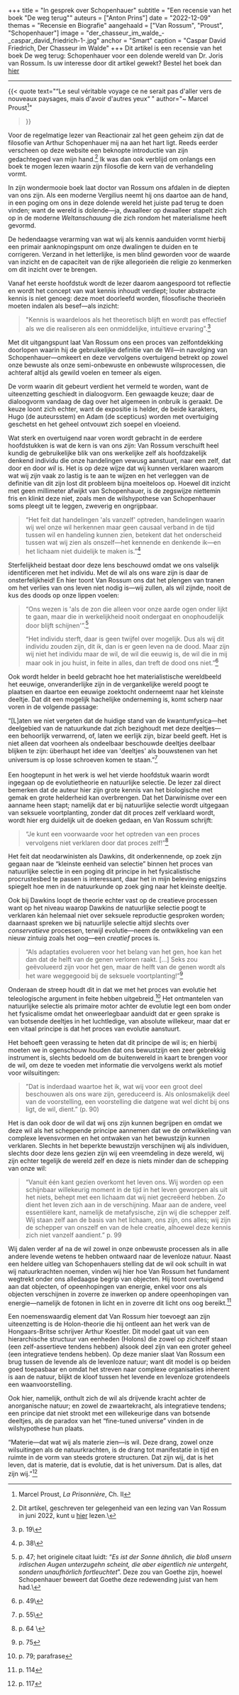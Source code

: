+++
title = "In gesprek over Schopenhauer"
subtitle = "Een recensie van het boek \"De weg terug\""
auteurs = ["Anton Prins"]
date = "2022-12-09"
themas = "Recensie en Biografie"
aangehaald = ["Van Rossum", "Proust", "Schopenhauer"]
image = "der_chasseur_im_walde_-_caspar_david_friedrich-1-.jpg"
anchor = "Smart"
caption = "Caspar David Friedrich, Der Chasseur im Walde"
+++
Dit artikel is een recensie van het boek De weg terug: Schopenhauer voor een dolende wereld van Dr. Joris van Rossum. Is uw interesse door dit artikel gewekt? Bestel het boek dan [hier]([https://deblauwetijger.com/​product/joris-van-rossum-de-​weg-terug-schopenhauer-voor-​een-dolende-wereld/](https://deblauwetijger.com/product/joris-van-rossum-de-weg-terug-schopenhauer-voor-een-dolende-wereld/))

- - -

{{< quote
	text="“Le seul véritable voyage ce ne serait pas d'aller vers de nouveaux paysages, mais d'avoir d'autres yeux“  "
	author="~ Marcel Proust[^1]"
>}}

Voor de regelmatige lezer van Reactionair zal het geen geheim zijn dat de filosofie van Arthur Schopenhauer mij na aan het hart ligt. Reeds eerder verscheen op deze website een beknopte introductie van zijn gedachtegoed van mijn hand.[^2] Ik was dan ook verblijd om onlangs een boek te mogen lezen waarin zijn filosofie de kern van de verhandeling vormt.

In zijn wondermooie boek laat doctor van Rossum ons afdalen in de diepten van ons zijn. Als een moderne Vergilius neemt hij ons daartoe aan de hand, in een poging om ons in deze dolende wereld het juiste pad terug te doen vinden; want de wereld is dolende—ja, dwaalleer op dwaalleer stapelt zich op in de moderne *Weltanschauung* die zich rondom het materialisme heeft gevormd.

De hedendaagse verarming van wat wij als kennis aanduiden vormt hierbij een primair aanknopingspunt om onze dwalingen te duiden en te corrigeren. Verzand in het letterlijke, is men blind geworden voor de waarde van inzicht en de capaciteit van de rijke allegorieën die religie zo kenmerken om dit inzicht over te brengen.

Vanaf het eerste hoofdstuk wordt de lezer daarom aangespoord tot reflectie en wordt het concept van wat kennis inhoudt verdiept; louter abstracte kennis is niet genoeg: deze moet doorleefd worden, filosofische theorieën moeten indalen als besef—als inzicht: 

> "Kennis is waardeloos als het theoretisch blijft en wordt pas effectief als we die realiseren als een onmiddelijke, intuïtieve ervaring".[^3]

Met dit uitgangspunt laat Van Rossum ons een proces van zelfontdekking doorlopen waarin hij de gebruikelijke definitie van de Wil—in navolging van Schopenhauer—omkeert en deze vervolgens overtuigend betrekt op zowel onze bewuste als onze semi-onbewuste en onbewuste wilsprocessen, die achteraf altijd als gewild voelen en temeer als eigen. 

De vorm waarin dit gebeurt verdient het vermeld te worden, want de uiteenzetting geschiedt in dialoogvorm. Een gewaagde keuze; daar de dialoogvorm vandaag de dag over het algemeen in onbruik is geraakt. De keuze loont zich echter, want de expositie is helder, de beide karakters, Hugo (de auteursstem) en Adam (de scepticus) worden met overtuiging geschetst en het geheel ontvouwt zich soepel en vloeiend.

Wat sterk en overtuigend naar voren wordt gebracht in de eerdere hoofdstukken is wat de kern is van ons *zijn*: Van Rossum verschuift heel kundig de gebruikelijke blik van ons werkelijke zelf als hoofdzakelijk denkend individu die onze handelingen vewusg aanstuurt, naar een zelf, dat door en door *wil* is. Het is op deze wijze dat wij kunnen verklaren waarom wat wij *zijn* vaak zo lastig is te aan te wijzen en het verleggen van de definitie van dit zijn lost dit probleem bijna moeiteloos op. Hoewel dit inzicht met geen millimeter afwijkt van Schopenhauer, is de zegswijze niettemin fris en klinkt deze niet, zoals men de wilshypothese van Schopenhauer soms pleegt uit te leggen, zweverig en ongrijpbaar.

> “Het feit dat handelingen 'als vanzelf' optreden, handelingen waarin wij wel onze wil herkennen maar geen causaal verband in de tijd tussen wil en handeling kunnen zien, betekent dat het onderscheid tussen wat wij zien als onszelf—het kennende en denkende ik—en het lichaam niet duidelijk te maken is.”[^4]

Sterfelijkheid bestaat door deze lens beschouwd omdat we ons valselijk identificeren met het individu. Met de wil als ons ware zijn is daar de onsterfelijkheid! En hier toont Van Rossum ons dat het plengen van tranen om het verlies van ons leven niet nodig is—wij zullen, als wil zijnde, nooit de kus des doods op onze lippen voelen:

> “Ons wezen is 'als de zon die alleen voor onze aarde ogen onder lijkt te gaan, maar die in werkelijkheid nooit ondergaat en onophoudelijk door blijft schijnen'”.[^5]
>
> “Het individu sterft, daar is geen twijfel over mogelijk. Dus als wij dit individu zouden zijn, dit ik, dan is er geen leven na de dood. Maar zijn wij niet het individu maar de wil, de wil die eeuwig is, de wil die in mij maar ook in jou huist, in feite in alles, dan treft de dood ons niet.”[^6]

Ook wordt helder in beeld gebracht hoe het materialistische wereldbeeld het eeuwige, onveranderlijke zijn in de vergankelijke wereld poogt te plaatsen en daartoe een eeuwige zoektocht onderneemt naar het kleinste deeltje. Dat dit een mogelijk hachelijke onderneming is, komt scherp naar voren in de volgende passage:

“\[L]aten we niet vergeten dat de huidige stand van de kwantumfysica—het deelgebied van de natuurkunde dat zich bezighoudt met deze deeltjes—een behoorlijk verwarrend, of, laten we eerlijk zijn, bizar beeld geeft. Het is niet alleen dat voorheen als ondeelbaar beschouwde deeltjes deelbaar blijken te zijn: überhaupt het idee van 'deeltjes' als bouwstenen van het universum is op losse schroeven komen te staan.”[^7]\
\
Een hoogtepunt in het werk is wel het vierde hoofdstuk waarin wordt ingegaan op de evolutietheorie en natuurlijke selectie. De lezer zal direct bemerken dat de auteur hier zijn grote kennis van het biologische met gemak en grote helderheid kan overbrengen. Dat het Darwinisme over een aanname heen stapt; namelijk dat er bij natuurlijke selectie wordt uitgegaan van seksuele voortplanting, zonder dat dit proces zelf verklaard wordt, wordt hier erg duidelijk uit de doeken gedaan, en Van Rossum schrijft:

> “Je kunt een voorwaarde voor het optreden van een proces vervolgens niet verklaren door dat proces zelf!”[^8]

Het feit dat neodarwinisten als Dawkins, dit onderkennende, op zoek zijn gegaan naar de “kleinste eenheid van selectie” binnen het proces van natuurlijke selectie in een poging dit principe in het fysicalistische procrustesbed te passen is interessant, daar het in mijn beleving enigszins spiegelt hoe men in de natuurkunde op zoek ging naar het kleinste deeltje.

Ook bij Dawkins loopt de theorie echter vast op de creatieve processen want op het niveau waarop Dawkins de natuurlijke selectie poogt te verklaren kán helemaal niet over seksuele reproductie gesproken worden; daarnaast spreken we bij natuurlijle selectie altijd slechts over *conservatieve* processen, terwijl evolutie—neem de ontwikkeling van een nieuw zintuig zoals het oog—een *creatief* proces is.

> “Als adaptaties evolueren voor het belang van het gen, hoe kan het dan dat de helft van de genen verloren raakt. \[...] Seks zou geëvolueerd zijn voor het gen, maar de helft van de genen wordt als het ware weggegooid bij de seksuele voortplanting!”[^9]

Onderaan de streep houdt dit in dat we met het proces van evolutie het teleologische argument in feite hebben uitgebreid.[^10] Het ontmantelen van natuurlijke selectie als primaire motor achter de evolutie legt een bom onder het fysicalisme omdat het onweerlegbaar aanduidt dat er geen sprake is van botsende deeltjes in het luchtledige, van absolute willekeur, maar dat er een vitaal principe is dat het proces van evolutie aanstuurt.

Het behoeft geen verassing te heten dat dit principe de wil is; en hierbij moeten we in ogenschouw houden dat ons bewustzijn een zeer gebrekkig instrument is, slechts bedoeld om de buitenwereld in kaart te brengen voor de wil, om deze te voeden met informatie die vervolgens werkt als motief voor wilsuitingen:

> ”Dat is inderdaad waartoe het ik, wat wij voor een groot deel beschouwen als ons ware zijn, gereduceerd is. Als onlosmakelijk deel van de voorstelling, een voorstelling die datgene wat wel dicht bij ons ligt, de wil, dient.” (p. 90)

Het is dan ook door de wil dat wij ons zijn kunnen begrijpen en omdat we deze wil als het scheppende principe aannemen dat we de ontwikkeling van complexe levensvormen en het ontwaken van het bewustzijn kunnen verklaren. Slechts in het beperkte bewustzijn verschijnen wij als individuen, slechts door deze lens gezien zijn wij een vreemdeling in deze wereld, wij zijn echter tegelijk de wereld zelf en deze is niets minder dan de schepping van onze wil:

> “Vanuit één kant gezien overkomt het leven ons. Wij worden op een schijnbaar willekeurig moment in de tijd in het leven geworpen als uit het niets, behept met een lichaam dat wij niet gecreëerd hebben. Zo dient het leven zich aan in de verschijning. Maar aan de andere, veel essentiëlere kant, namelijk de metafysische, zijn wij die schepper zelf. Wij staan zelf aan de basis van het lichaam, ons zijn, ons alles; wij zijn de schepper van onszelf en van de hele creatie, alhoewel deze kennis zich niet vanzelf aandient.” p. 99

Wij dalen verder af na de wil zowel in onze onbewuste processen als in alle andere levende wetens te hebben ontwaard naar de levenloze natuur. Naast een heldere uitleg van Schopenhauers stelling dat de wil ook schuilt in wat wij natuurkrachten noemen, vinden wij hier hoe Van Rossum het fundament wegtrekt onder ons alledaagse begrip van objecten. Hij toont overtuigend aan dat objecten, of opeenhopingen van energie, enkel voor ons als objecten verschijnen in zoverre ze inwerken op andere opeenhopingen van energie—namelijk de fotonen in licht en in zoverre dit licht ons oog bereikt.[^12] 

Een noemenswaardig element dat Van Rossum hier toevoegt aan zijn uiteenzetting is de Holon-theorie die hij ontleent aan het werk van de Hongaars-Britse schrijver Arthur Koestler. Dit model gaat uit van een hierarchische structuur van eenheden (Holons) die zowel op zichzelf staan (een zelf-assertieve tendens hebben) alsook deel zijn van een groter geheel (een integratieve tendens hebben). Op deze manier slaat Van Rossum een brug tussen de levende als de levenloze natuur; want dit model is op beiden goed toepasbaar en omdat het streven naar complexe organisaties inherent is aan de natuur, blijkt de kloof tussen het levende en levenloze grotendeels een waanvoorstelling.

Ook hier, namelijk, onthult zich de wil als  drijvende kracht achter de anorganische natuur; en zowel de zwaartekracht, als integratieve tendens; een principe dat niet strookt met een willekeurige dans van botsende deeltjes, als de paradox van het “fine-tuned universe” vinden in de wilshypothese hun plaats.

“Materie—dat wat wij als materie zien—is wil. Deze drang, zowel onze wilsuitingen als de natuurkrachten, is de drang tot manifestatie in tijd en ruimte in de vorm van steeds grotere structuren. Dat zijn wij, dat is het leven, dat is materie, dat is evolutie, dat is het universum. Dat is alles, dat zijn wij.”[^13]



[^1]: Marcel Proust, *La Prisonnière*, Ch. II

[^2]: Dit artikel, geschreven ter gelegenheid van een lezing van Van Rossum in juni 2022, kunt u [hier](*[https://reactionair.nl/​artikelen/de-willende-wereld/](https://reactionair.nl/artikelen/de-willende-wereld/)*) lezen.\
[^3]: p. 19\
[^4]: p. 38\
[^5]: p. 47; het originele citaat luidt: “*Es ist der Sonne ähnlich, die bloß unsern irdischen Augen unterzugehn scheint, die aber eigentlich nie untergeht, sondern unaufhörlich fortleuchtet*”. Deze zou van Goethe zijn, hoewel Schopenhauer beweert dat Goethe deze redewending juist van hem had.\
[^6]: p. 49\
[^7]: p. 55\
[^8]: p. 64 \
[^9]: p. 75

[^10]: p. 79; parafrase

[^11]: p. 85

[^12]: p. 114

[^13]: p. 117